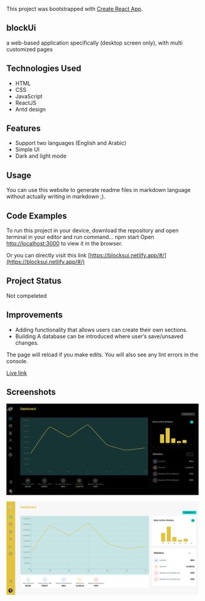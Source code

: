 This project was bootstrapped with [Create React App](https://github.com/facebook/create-react-app).



## blockUi
a web-based application specifically (desktop screen only), with multi customized pages





## Technologies Used

 - HTML
 - CSS
 - JavaScript
 - ReactJS
 - Antd design
## Features

- Support two languages (English and Arabic)
- Simple UI
- Dark and light mode

## Usage
You can use this website to generate readme files in markdown language without actually writing in markdown ;).

## Code Examples
To run this project in your device, download the repository and open terminal in your editor and run command…
npm start
Open [http://localhost:3000](http://localhost:3000) to view it in the browser.

Or you can directly visit this link [https://blocksui.netlify.app/#/](https://blocksui.netlify.app/#/)


## Project Status

Not compeleted

## Improvements

- Adding functionality that allows users can create their own sections.
- Building A database can be introduced where user’s save/unsaved changes.


The page will reload if you make edits.
You will also see any lint errors in the console.

[Live link](https://blocksui.netlify.app/#/)
## Screenshots

[<img src="./Block-dark.png"/>](https://blocksui.netlify.app/#/)

[<img src="./Block.png"/>](https://blocksui.netlify.app/#/)

 
